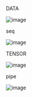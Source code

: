 DATA 

![image](https://github.com/jinuk0211/llm_project/assets/150532431/a04f0f7d-5a4c-402c-8d3f-833c16c10305)

seq

![image](https://github.com/jinuk0211/llm_project/assets/150532431/91fe2a6c-82e3-4e72-b46d-4b766890af9a)

TENSOR

![image](https://github.com/jinuk0211/llm_project/assets/150532431/9ac7b9cb-3681-4c0a-bd4c-0052c42fd43c)

pipe 

![image](https://github.com/jinuk0211/llm_project/assets/150532431/bc8c1451-ed0e-48b2-ae71-7f574f34b954)
